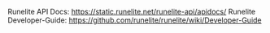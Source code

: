 Runelite API Docs: https://static.runelite.net/runelite-api/apidocs/
Runelite Developer-Guide: https://github.com/runelite/runelite/wiki/Developer-Guide
